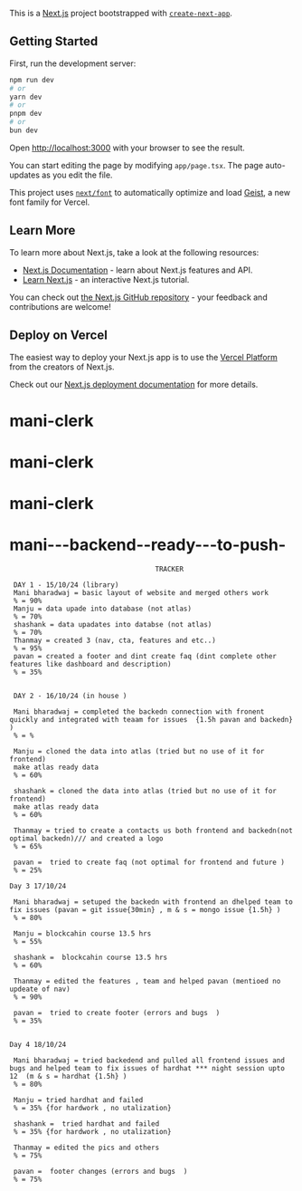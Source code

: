 This is a [Next.js](https://nextjs.org) project bootstrapped with [`create-next-app`](https://nextjs.org/docs/app/api-reference/cli/create-next-app).

## Getting Started

First, run the development server:

```bash
npm run dev
# or
yarn dev
# or
pnpm dev
# or
bun dev
```

Open [http://localhost:3000](http://localhost:3000) with your browser to see the result.

You can start editing the page by modifying `app/page.tsx`. The page auto-updates as you edit the file.

This project uses [`next/font`](https://nextjs.org/docs/app/building-your-application/optimizing/fonts) to automatically optimize and load [Geist](https://vercel.com/font), a new font family for Vercel.

## Learn More

To learn more about Next.js, take a look at the following resources:

- [Next.js Documentation](https://nextjs.org/docs) - learn about Next.js features and API.
- [Learn Next.js](https://nextjs.org/learn) - an interactive Next.js tutorial.

You can check out [the Next.js GitHub repository](https://github.com/vercel/next.js) - your feedback and contributions are welcome!

## Deploy on Vercel

The easiest way to deploy your Next.js app is to use the [Vercel Platform](https://vercel.com/new?utm_medium=default-template&filter=next.js&utm_source=create-next-app&utm_campaign=create-next-app-readme) from the creators of Next.js.

Check out our [Next.js deployment documentation](https://nextjs.org/docs/app/building-your-application/deploying) for more details.
# mani-clerk
# mani-clerk
# mani-clerk
# mani---backend--ready---to-push-
     
                                        TRACKER

     DAY 1 - 15/10/24 (library)
     Mani bharadwaj = basic layout of website and merged others work 
     % = 90%
     Manju = data upade into database (not atlas)
     % = 70%
     shashank = data upadates into databse (not atlas) 
     % = 70%
     Thanmay = created 3 (nav, cta, features and etc..)
     % = 95%
     pavan = created a footer and dint create faq (dint complete other features like dashboard and description)
     % = 35%


     DAY 2 - 16/10/24 (in house )

     Mani bharadwaj = completed the backedn connection with fronent quickly and integrated with teaam for issues  {1.5h pavan and backedn} ) 
     % = %

     Manju = cloned the data into atlas (tried but no use of it for frontend) 
     make atlas ready data 
     % = 60%

     shashank = cloned the data into atlas (tried but no use of it for frontend) 
     make atlas ready data 
     % = 60%

     Thanmay = tried to create a contacts us both frontend and backedn(not optimal backedn)/// and created a logo 
     % = 65%
     
     pavan =  tried to create faq (not optimal for frontend and future )
     % = 25%

    Day 3 17/10/24

     Mani bharadwaj = setuped the backedn with frontend an dhelped team to fix issues (pavan = git issue{30min} , m & s = mongo issue {1.5h} ) 
     % = 80%

     Manju = blockcahin course 13.5 hrs
     % = 55%

     shashank =  blockcahin course 13.5 hrs
     % = 60%

     Thanmay = edited the features , team and helped pavan (mentioed no updeate of nav) 
     % = 90%
     
     pavan =  tried to create footer (errors and bugs  )
     % = 35%

    
    Day 4 18/10/24

     Mani bharadwaj = tried backedend and pulled all frontend issues and bugs and helped team to fix issues of hardhat *** night session upto 12  (m & s = hardhat {1.5h} ) 
     % = 80%

     Manju = tried hardhat and failed 
     % = 35% {for hardwork , no utalization}

     shashank =  tried hardhat and failed  
     % = 35% {for hardwork , no utalization}

     Thanmay = edited the pics and others  
     % = 75%
     
     pavan =  footer changes (errors and bugs  )
     % = 75%

    